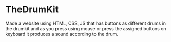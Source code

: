 # TheDrumKit
Made a website using HTML, CSS, JS that has buttons as different drums in the drumkit and as you press using mouse or press the assigned buttons on keyboard it produces a sound according to the drum.
